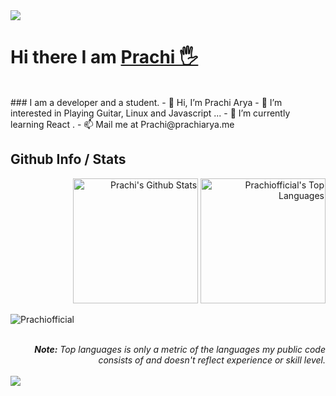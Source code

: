 <img src="https://github.com/HarshitKumar9030/HarshitKumar9030/blob/main/github.png">

# Hi there I am [Prachi 🖐️][website]
<br />
### I am a developer and a student.
- 👋 Hi, I’m Prachi Arya
- 👀 I’m interested in Playing Guitar, Linux and Javascript ...
- 🌱 I’m currently learning React .
- 📫 Mail me at Prachi@prachiarya.me

<br />

## Github Info / Stats
  <div align="right">
    <a href="#"><img alt="Prachi's Github Stats" src="https://github-readme-stats.vercel.app/api?username=Prachiofficial&show_icons=true&include_all_commits=true&count_private=true&theme=react&hide_border=true&bg_color=0D1117&title_color=5ce1e6&icon_color=5ce1e6" height="200"/></a>
    <a href="#"><img alt="Prachiofficial's Top Languages" src="https://github-readme-stats.vercel.app/api/top-langs/?username=Prachiofficial&langs_count=10&layout=compact&theme=react&hide_border=true&bg_color=0D1117&title_color=5ce1e6&icon_color=5ce1e6" height="200"/></a>
   <p align="left"> <img src="https://komarev.com/ghpvc/?username=Prachiofficial-1nc0re&label=Profile%20views&color=0e75b6&style=flat" alt="Prachiofficial" /> </p>
    <br/>
    <i><b>Note:</b> Top languages is only a metric of the languages my public code consists of and doesn't reflect experience or skill level.</i>
  </div>

<br/>
<img src="https://raw.githubusercontent.com/halfrost/halfrost/master/icons/header_.png">

[website]: https://www.prachiarya.me
